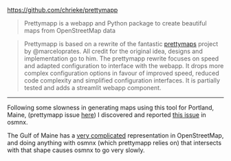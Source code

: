 https://github.com/chrieke/prettymapp

> Prettymapp is a webapp and Python package to create beautiful maps from OpenStreetMap data

> Prettymapp is based on a rewrite of the fantastic [prettymaps](https://github.com/marceloprates/prettymaps) project by @marceloprates. All credit for the original idea, designs and implementation go to him. The prettymapp rewrite focuses on speed and adapted configuration to interface with the webapp. It drops more complex configuration options in favour of improved speed, reduced code complexity and simplified configuration interfaces. It is partially tested and adds a streamlit webapp component.

----

Following some slowness in generating maps using this tool for Portland, Maine, (prettymapp issue [here](https://github.com/chrieke/prettymapp/issues/26)) I discovered and reported [this issue](https://github.com/gboeing/osmnx/issues/1050) in osmnx.

The Gulf of Maine has a [very complicated](https://polygons.openstreetmap.fr/?id=13663366) representation in OpenStreetMap, and doing anything with osmnx (which prettymapp relies on) that intersects with that shape causes osmnx to go very slowly.